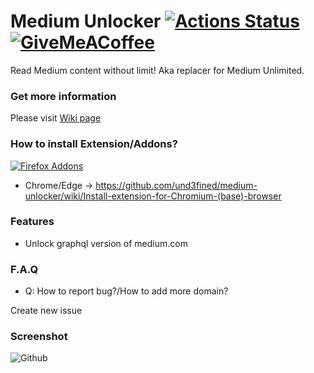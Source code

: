 # Medium Unlocker [![Actions Status](https://github.com/und3fined/medium-unlocker/workflows/build/badge.svg)](https://github.com/und3fined/medium-unlocker/actions)  [![GiveMeACoffee](https://img.shields.io/badge/Give%20Me%20a%20Coffee!-Paypal-blue)](https://paypal.me/und3fined)

Read Medium content without limit! Aka replacer for Medium Unlimited.

### Get more information

Please visit [Wiki page](https://github.com/und3fined/medium-unlocker/wiki)

### How to install Extension/Addons?

[![Firefox Addons](https://ffp4g1ylyit3jdyti1hqcvtb-wpengine.netdna-ssl.com/addons/files/2015/11/get-the-addon-small.png)](https://addons.mozilla.org/firefox/addon/medium-unlocker)

- Chrome/Edge -> https://github.com/und3fined/medium-unlocker/wiki/Install-extension-for-Chromium-(base)-browser

### Features

- Unlock graphql version of medium.com

### F.A.Q

- Q: How to report bug?/How to add more domain?

Create new issue


### Screenshot

![Github](https://user-images.githubusercontent.com/2163878/147834338-dc43fa34-a850-4e28-9b6b-c9c28bc8bfdf.png)
